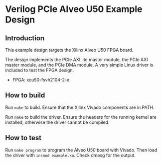 # Verilog PCIe Alveo U50 Example Design

## Introduction

This example design targets the Xilinx Alveo U50 FPGA board.

The design implements the PCIe AXI lite master module, the PCIe AXI master module, and the PCIe DMA module.  A very simple Linux driver is included to test the FPGA design.

*  FPGA: xcu50-fsvh2104-2-e

## How to build

Run `make` to build.  Ensure that the Xilinx Vivado components are in PATH.

Run `make` to build the driver.  Ensure the headers for the running kernel are installed, otherwise the driver cannot be compiled.

## How to test

Run `make program` to program the Alveo U50 board with Vivado.  Then load the driver with `insmod example.ko`.  Check dmesg for the output.
